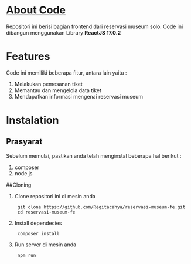 # [About Code](https://museumsolo.com/)
Repositori ini berisi bagian frontend dari reservasi museum solo. Code ini dibangun menggunakan Library **ReactJS 17.0.2**

# Features
Code ini memiliki beberapa fitur, antara lain yaitu :
  1. Melakukan pemesanan tiket
  2. Memantau dan mengelola data tiket
  3. Mendapatkan informasi mengenai reservasi museum

# Instalation
## Prasyarat
Sebelum memulai, pastikan anda telah menginstal beberapa hal berikut :
  1. composer
  2. node js

##Cloning
  1. Clone repositori ini di mesin anda
     ```
      git clone https://github.com/Regitacahya/reservasi-museum-fe.git
      cd reservasi-museum-fe
     ```
  2. Install dependecies
     ```
      composer install
     ```
  4. Run server di mesin anda
     ```
      npm run
     ```
